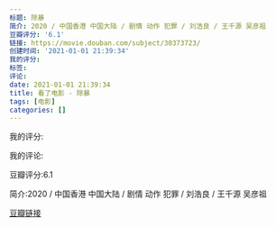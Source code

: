 ```yaml
---
标题: 除暴
简介: 2020 / 中国香港 中国大陆 / 剧情 动作 犯罪 / 刘浩良 / 王千源 吴彦祖
豆瓣评分: '6.1'
链接: https://movie.douban.com/subject/30373723/
创建时间: '2021-01-01 21:39:34'
我的评分:
标签:
评论:
date: 2021-01-01 21:39:34
title: 看了电影 - 除暴
tags: [电影]
categories: []
---
```


我的评分:

我的评论:

豆瓣评分:6.1

简介:2020 / 中国香港 中国大陆 / 剧情 动作 犯罪 / 刘浩良 / 王千源 吴彦祖

[豆瓣链接](https://movie.douban.com/subject/30373723/)

